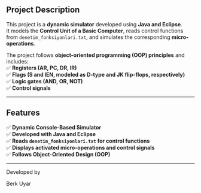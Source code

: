 ## **Project Description**
This project is a **dynamic simulator** developed using **Java and Eclipse**.  
It models the **Control Unit of a Basic Computer**, reads control functions from `denetim_fonksiyonlari.txt`, and simulates the corresponding **micro-operations**.  

The project follows **object-oriented programming (OOP) principles** and includes:  
✅ **Registers (AR, PC, DR, IR)**  
✅ **Flags (S and IEN, modeled as D-type and JK flip-flops, respectively)**  
✅ **Logic gates (AND, OR, NOT)**  
✅ **Control signals**  

---

## **Features**
✅ **Dynamic Console-Based Simulator**  
✅ **Developed with Java and Eclipse**  
✅ **Reads `denetim_fonksiyonlari.txt` for control functions**  
✅ **Displays activated micro-operations and control signals**  
✅ **Follows Object-Oriented Design (OOP)**  

---

Developed by

Berk Uyar
